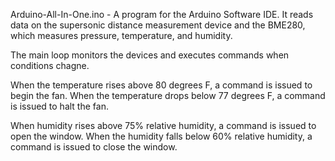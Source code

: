 Arduino-All-In-One.ino - A program for the Arduino Software IDE.  It reads data on the supersonic distance measurement device and the BME280, which measures pressure, temperature, and humidity.

The main loop monitors the devices and executes commands when conditions chagne.

When the temperature rises above 80 degrees F, a command is issued to begin the fan.  When the temperature drops below 77 degrees F, a command is issued to halt the fan.

When humidity rises above 75% relative humidity, a command is issued to open the window.  When the humidity falls below 60% relative humidity, a command is issued to close the window.
